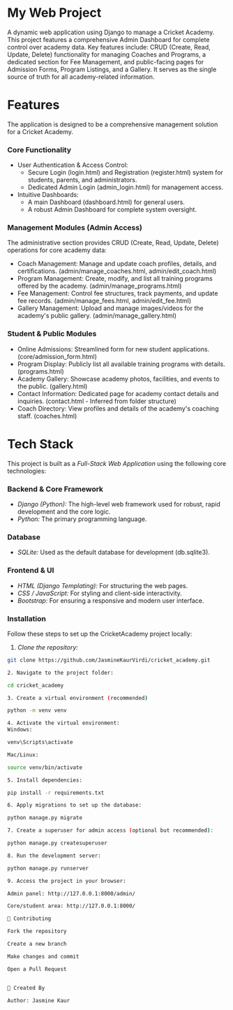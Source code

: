 # My Web Project
A dynamic web application using Django to manage a Cricket Academy. This project features a comprehensive Admin Dashboard for complete control over academy data. Key features include: CRUD (Create, Read, Update, Delete) functionality for managing Coaches and Programs, a dedicated section for Fee Management, and public-facing pages for Admission Forms, Program Listings, and a Gallery. It serves as the single source of truth for all academy-related information.


# Features
The application is designed to be a comprehensive management solution for a Cricket Academy.

### Core Functionality
 * User Authentication & Access Control:
   * Secure Login (login.html) and Registration (register.html) system for students, parents, and administrators.
   * Dedicated Admin Login (admin_login.html) for management access.
 * Intuitive Dashboards:
   * A main Dashboard (dashboard.html) for general users.
   * A robust Admin Dashboard for complete system oversight.

### Management Modules (Admin Access)
The administrative section provides CRUD (Create, Read, Update, Delete) operations for core academy data:
 * Coach Management: Manage and update coach profiles, details, and certifications. (admin/manage_coaches.html, admin/edit_coach.html)
 * Program Management: Create, modify, and list all training programs offered by the academy. (admin/manage_programs.html)
 * Fee Management: Control fee structures, track payments, and update fee records. (admin/manage_fees.html, admin/edit_fee.html)
 * Gallery Management: Upload and manage images/videos for the academy's public gallery. (admin/manage_gallery.html)

### Student & Public Modules
 * Online Admissions: Streamlined form for new student applications. (core/admission_form.html)
 * Program Display: Publicly list all available training programs with details. (programs.html)
 * Academy Gallery: Showcase academy photos, facilities, and events to the public. (gallery.html)
 * Contact Information: Dedicated page for academy contact details and inquiries. (contact.html - Inferred from folder structure)
 * Coach Directory: View profiles and details of the academy's coaching staff. (coaches.html)


# Tech Stack
This project is built as a *Full-Stack Web Application* using the following core technologies:

### Backend & Core Framework
* *Django (Python):* The high-level web framework used for robust, rapid development and the core logic.
* *Python:* The primary programming language.

### Database
* *SQLite:* Used as the default database for development (db.sqlite3).

### Frontend & UI
* *HTML (Django Templating):* For structuring the web pages.
* *CSS / JavaScript:* For styling and client-side interactivity.
* *Bootstrap:* For ensuring a responsive and modern user interface.

### Installation
Follow these steps to set up the CricketAcademy project locally:

1. *Clone the repository:*
```bash
git clone https://github.com/JasmineKaurVirdi/cricket_academy.git

2. Navigate to the project folder:

cd cricket_academy

3. Create a virtual environment (recommended)

python -m venv venv

4. Activate the virtual environment:
Windows:

venv\Scripts\activate

Mac/Linux:

source venv/bin/activate

5. Install dependencies:

pip install -r requirements.txt

6. Apply migrations to set up the database:

python manage.py migrate

7. Create a superuser for admin access (optional but recommended):

python manage.py createsuperuser

8. Run the development server:

python manage.py runserver

9. Access the project in your browser:

Admin panel: http://127.0.0.1:8000/admin/

Core/student area: http://127.0.0.1:8000/

📌 Contributing

Fork the repository

Create a new branch

Make changes and commit

Open a Pull Request


📧 Created By

Author: Jasmine Kaur

